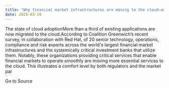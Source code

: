 ```yaml
---
title: "Why financial market infrastructures are moving to the cloud–and what’s holding them back"
date: 2025-03-19
---
```


The state of cloud adoptionMore than a third of existing applications are now migrated to the cloud.According to Coalition Greenwich’s recent survey, in collaboration with Red Hat, of 20 senior technology, operations, compliance and risk experts across the world's largest financial market infrastructures and the systemically critical investment banks that utilize them. Notably, these organizations providing critical services that enable financial markets to operate smoothly are moving more essential services to the cloud. This illustrates a comfort level by both regulators and the market par

Go to Source
